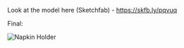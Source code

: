 Look at the model here (Sketchfab) - https://skfb.ly/pqvuq

Final:

![Napkin Holder](https://github.com/user-attachments/assets/56524a2c-7184-4562-a367-6a07f4311873)
